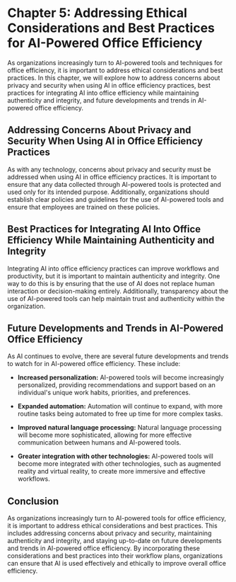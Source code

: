 Chapter 5: Addressing Ethical Considerations and Best Practices for AI-Powered Office Efficiency
================================================================================================

As organizations increasingly turn to AI-powered tools and techniques for office efficiency, it is important to address ethical considerations and best practices. In this chapter, we will explore how to address concerns about privacy and security when using AI in office efficiency practices, best practices for integrating AI into office efficiency while maintaining authenticity and integrity, and future developments and trends in AI-powered office efficiency.

Addressing Concerns About Privacy and Security When Using AI in Office Efficiency Practices
-------------------------------------------------------------------------------------------

As with any technology, concerns about privacy and security must be addressed when using AI in office efficiency practices. It is important to ensure that any data collected through AI-powered tools is protected and used only for its intended purpose. Additionally, organizations should establish clear policies and guidelines for the use of AI-powered tools and ensure that employees are trained on these policies.

Best Practices for Integrating AI Into Office Efficiency While Maintaining Authenticity and Integrity
-----------------------------------------------------------------------------------------------------

Integrating AI into office efficiency practices can improve workflows and productivity, but it is important to maintain authenticity and integrity. One way to do this is by ensuring that the use of AI does not replace human interaction or decision-making entirely. Additionally, transparency about the use of AI-powered tools can help maintain trust and authenticity within the organization.

Future Developments and Trends in AI-Powered Office Efficiency
--------------------------------------------------------------

As AI continues to evolve, there are several future developments and trends to watch for in AI-powered office efficiency. These include:

* **Increased personalization:** AI-powered tools will become increasingly personalized, providing recommendations and support based on an individual's unique work habits, priorities, and preferences.

* **Expanded automation:** Automation will continue to expand, with more routine tasks being automated to free up time for more complex tasks.

* **Improved natural language processing:** Natural language processing will become more sophisticated, allowing for more effective communication between humans and AI-powered tools.

* **Greater integration with other technologies:** AI-powered tools will become more integrated with other technologies, such as augmented reality and virtual reality, to create more immersive and effective workflows.

Conclusion
----------

As organizations increasingly turn to AI-powered tools for office efficiency, it is important to address ethical considerations and best practices. This includes addressing concerns about privacy and security, maintaining authenticity and integrity, and staying up-to-date on future developments and trends in AI-powered office efficiency. By incorporating these considerations and best practices into their workflow plans, organizations can ensure that AI is used effectively and ethically to improve overall office efficiency.
